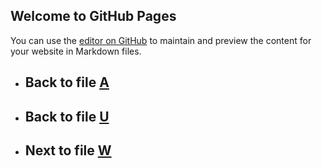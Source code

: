 ## Welcome to GitHub Pages

You can use the [editor on GitHub](https://github.com/samuelbetio/alphabet.file/edit/master/A/B/C/D/E/F/G/H/I/J/K/L/M/N/O/P/Q/R/S/T/U/V/README.md) to maintain and preview the content for your website in Markdown files.

- ## **Back** to file [A](../../../../../../../../../../../../../../../../../../../../../../README.md)

- ## **Back** to file [U](../README.md)
- ## **Next** to file [W](W/)



